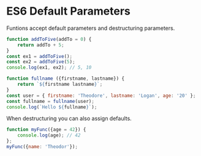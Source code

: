 # ES6 Default Parameters

Funtions accept default parameters and destructuring parameters.

```js
function addToFive(addTo = 0) {
	return addTo + 5;
}
const ex1 = addToFive();
const ex2 = addToFive(5);
console.log(ex1, ex2); // 5, 10

function fullname ({firstname, lastname}) {
	return `${firstname lastname}`;
}
const user = { firstname: 'Theodore', lastname: 'Logan', age: '20' };
const fullname = fullname(user);
console.log(`Hello ${fullname}`);
```

When destructuring you can also assign defaults.

```js
function myFunc({age = 42}) {
	console.log(age); // 42
};
myFunc({name: 'Theodor'});
```
